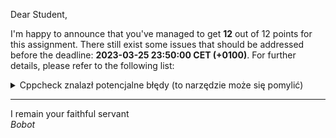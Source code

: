 Dear Student,

I'm happy to announce that you've managed to get **12** out of 12 points for this assignment.
There still exist some issues that should be addressed before the deadline: **2023-03-25 23:50:00 CET (+0100)**. For further details, please refer to the following list:

<details><summary>Cppcheck znalazł potencjalne błędy (to narzędzie może się pomylić)</summary>/tmp/tmpvfyrxuxj/student/zaj1Fraction/fraction.cpp:23:0: warning: The function 'setNumerator' is never used. [unusedFunction]<br>void Fraction::setNumerator(int newNumerator) {<br>^<br>/tmp/tmpvfyrxuxj/student/zaj1Fraction/fraction.cpp:27:0: warning: The function 'setDenominator' is never used. [unusedFunction]<br>void Fraction::setDenominator(int newDenominator) {<br>^<br>/tmp/tmpvfyrxuxj/student/zaj1Fraction/fraction.cpp:31:0: warning: The function 'getNumerator' is never used. [unusedFunction]<br>int Fraction::getNumerator() const {<br>^<br>/tmp/tmpvfyrxuxj/student/zaj1Fraction/fraction.cpp:35:0: warning: The function 'getDenominator' is never used. [unusedFunction]<br>int Fraction::getDenominator() const {<br>^<br>/tmp/tmpvfyrxuxj/student/zaj1Fraction/fraction.cpp:39:0: warning: The function 'print' is never used. [unusedFunction]<br>void Fraction::print() const {<br>^<br>/tmp/tmpvfyrxuxj/student/zaj1Fraction/fraction.cpp:43:0: warning: The function 'removedFractions' is never used. [unusedFunction]<br>int Fraction::removedFractions() {<br>^<br>/tmp/tmpvfyrxuxj/student/zaj1Fraction/fraction.cpp:51:0: warning: The function 'save' is never used. [unusedFunction]<br>void Fraction::save(ostream &os) const{<br>^<br>/tmp/tmpvfyrxuxj/student/zaj1Fraction/fraction.cpp:55:0: warning: The function 'load' is never used. [unusedFunction]<br>void Fraction::load(istream &is) {<br>^<br>/tmp/tmpvfyrxuxj/student/zaj1Fraction/fraction.cpp:62:0: warning: The function 'getFractionName' is never used. [unusedFunction]<br>string Fraction::getFractionName() const {<br>^<br>/tmp/tmpvfyrxuxj/student/zaj1Fraction/fraction.cpp:66:0: warning: The function 'getInvalidDenominatorValue' is never used. [unusedFunction]<br>int Fraction::getInvalidDenominatorValue() {<br>^<br></details>

-----------
I remain your faithful servant\
_Bobot_